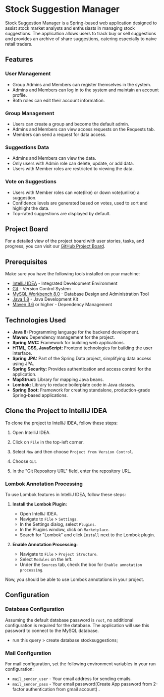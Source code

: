 # Stock Suggestion Manager

Stock Suggestion Manager is a Spring-based web application designed to assist stock market analysts and enthusiasts in
managing stock suggestions. The application allows users to track buy or sell suggestions and provides an archive of
share suggestions, catering especially to naive retail traders.

## Features

### User Management

- Group Admins and Members can register themselves in the system.
- Admins and Members can log in to the system and maintain an account profile.
- Both roles can edit their account information.

### Group Management

- Users can create a group and become the default admin.
- Admins and Members can view access requests on the Requests tab.
- Members can send a request for data access.

### Suggestions Data

- Admins and Members can view the data.
- Only users with Admin role can delete, update, or add data.
- Users with Member roles are restricted to viewing the data.

### Vote on Suggestions

- Users with Member roles can vote(like) or down vote(unlike) a suggestion.
- Confidence levels are generated based on votes, used to sort and highlight the data.
- Top-rated suggestions are displayed by default.

## Project Board

For a detailed view of the project board with user stories, tasks, and progress, you can visit
our [GitHub Project Board](https://github.com/users/Hanlak/projects/2).

## Prerequisites

Make sure you have the following tools installed on your machine:

- [IntelliJ IDEA](https://www.jetbrains.com/idea/) - Integrated Development Environment
- [Git](https://git-scm.com/) - Version Control System
- [MySQL Workbench 8.0](https://www.mysql.com/products/workbench/) - Database Design and Administration Tool
- [Java 1.8](https://www.oracle.com/java/technologies/javase/javase-jdk8-downloads.html) - Java Development Kit
- [Maven 3.6](https://maven.apache.org/download.cgi) or higher - Dependency Management

## Technologies Used

- **Java 8:** Programming language for the backend development.
- **Maven:** Dependency management for the project.
- **Spring MVC:** Framework for building web applications.
- **HTML, CSS, JavaScript:** Frontend technologies for building the user interface.
- **Spring JPA:** Part of the Spring Data project, simplifying data access using JPA.
- **Spring Security:** Provides authentication and access control for the application.
- **MapStruct:** Library for mapping Java beans.
- **Lombok:** Library to reduce boilerplate code in Java classes.
- **Spring Boot:** Framework for creating standalone, production-grade Spring-based applications.

## Clone the Project to IntelliJ IDEA

To clone the project to IntelliJ IDEA, follow these steps:

1. Open IntelliJ IDEA.

2. Click on `File` in the top-left corner.

3. Select `New` and then choose `Project from Version Control`.

4. Choose `Git`.

5. In the "Git Repository URL" field, enter the repository URL.

### Lombok Annotation Processing

To use Lombok features in IntelliJ IDEA, follow these steps:

1. **Install the Lombok Plugin:**

    - Open IntelliJ IDEA.
    - Navigate to `File` > `Settings`.
    - In the Settings dialog, select `Plugins`.
    - In the Plugins window, click on `Marketplace`.
    - Search for "Lombok" and click `Install` next to the Lombok plugin.

2. **Enable Annotation Processing:**

    - Navigate to `File` > `Project Structure`.
    - Select `Modules` on the left.
    - Under the `Sources` tab, check the box for `Enable annotation processing`.

Now, you should be able to use Lombok annotations in your project.

## Configuration

### Database Configuration

Assuming the default database password is `root`, no additional configuration is required for the database. The
application will use this password to connect to the MySQL database.

- run this query > create database stocksuggestions;

### Mail Configuration

For mail configuration, set the following environment variables in your run configuration:

- `mail_sender_user` - Your email address for sending emails.
- `mail_sender_pass` - Your email password(Create App password from 2-factor authentication from gmail account) .

